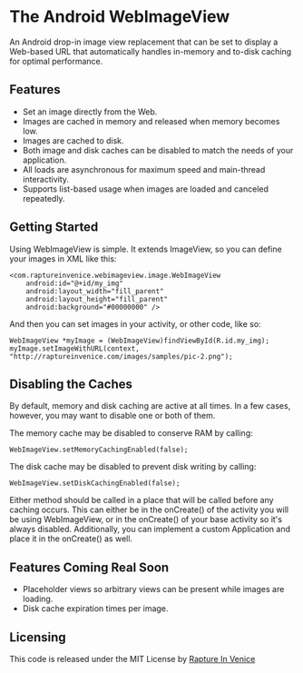 The Android WebImageView
========================

An Android drop-in image view replacement that can be set to display a Web-based URL that automatically handles in-memory and to-disk caching for optimal performance.


Features
--------

- Set an image directly from the Web.
- Images are cached in memory and released when memory becomes low.
- Images are cached to disk.
- Both image and disk caches can be disabled to match the needs of your application.
- All loads are asynchronous for maximum speed and main-thread interactivity.
- Supports list-based usage when images are loaded and canceled repeatedly. 


Getting Started
---------------

Using WebImageView is simple.  It extends ImageView, so you can define your images in XML like this:

	<com.raptureinvenice.webimageview.image.WebImageView
		android:id="@+id/my_img"
		android:layout_width="fill_parent"
		android:layout_height="fill_parent"
		android:background="#00000000" />

And then you can set images in your activity, or other code, like so:

	WebImageView *myImage = (WebImageView)findViewById(R.id.my_img);
    myImage.setImageWithURL(context, "http://raptureinvenice.com/images/samples/pic-2.png");
	

Disabling the Caches
--------------------

By default, memory and disk caching are active at all times.  In a few cases, however, you may want to disable one or both of them.

The memory cache may be disabled to conserve RAM by calling:

	WebImageView.setMemoryCachingEnabled(false);
	
The disk cache may be disabled to prevent disk writing by calling:

	WebImageView.setDiskCachingEnabled(false);
	
Either method should be called in a place that will be called before any caching occurs.  This can either be in the onCreate() of
the activity you will be using WebImageView, or in the onCreate() of your base activity so it's always disabled.  Additionally,
you can implement a custom Application and place it in the onCreate() as well.


Features Coming Real Soon
-------------------------

- Placeholder views so arbitrary views can be present while images are loading.
- Disk cache expiration times per image.


Licensing
---------

This code is released under the MIT License by [Rapture In Venice](http://www.raptureinvenice.com)
